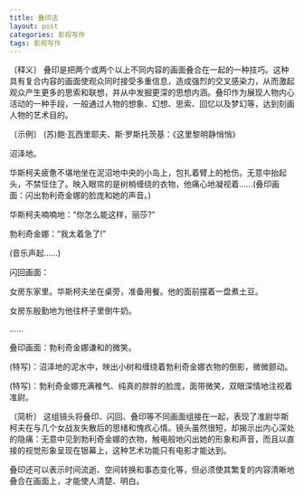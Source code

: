 ```yaml
---
title: 叠印法
layout: post
categories: 影视写作
tags: 影视写作
---
```


〔释义〕 叠印是把两个或两个以上不同内容的画面叠合在一起的一种技巧。这种具有复合内容的画面使观众同时接受多重信息，造成强烈的交叉感染力，从而激起观众产生更多的思索和联想，并从中发掘更深的思想内涵。叠印作为展现人物内心活动的一种手段，一般通过人物的想象、幻想、思索、回忆以及梦幻等，达到刻画人物的艺术目的。

〔示例〕 (苏)鲍·瓦西里耶夫、斯·罗斯托茨基：《这里黎明静悄悄》

沼泽地。

华斯柯夫疲惫不堪地坐在泥沼地中央的小岛上，包扎着臂上的枪伤。无意中抬起头，不禁怔住了。映入眼帘的是树梢缠绕的衣物，他痛心地凝视着……(叠印画面：闪出勃利奇金娜的脸庞和她的声音。)

华斯柯夫喃喃地：“你怎么能这样，丽莎?”

勃利奇金娜：“我太着急了!”

(音乐声起……)

闪回画面：

女房东家里。华斯柯夫坐在桌旁，准备用餐。他的面前摆着一盘煮土豆。

女房东殷勤地为他往杯子里倒牛奶。

……

叠印画面：勃利奇金娜谦和的微笑。

(特写)：沼泽地的泥水中，映出小树和缠绕着勃利奇金娜衣物的倒影，微微颤动。

(特写)：勃利奇金娜充满稚气、纯真的胖胖的脸庞，面带微笑，双眼深情地注视着准尉。

〔简析〕 这组镜头将叠印、闪回、叠印等不同画面组接在一起，表现了准尉华斯柯夫在与几个女战友失散后的思绪和愧疚心情。镜头虽然很短，却揭示出内心深处的隐痛：无意中见到勃利奇金娜的衣物，触电般地闪出她的形象和声音，而且以直接的视觉形象呈现在银幕上，这种艺术功能只有电影才能达到。

叠印还可以表示时间流逝、空间转换和事态变化等，但必须使其繁复的内容清晰地叠合在画面上，才能使人清楚、明白。 